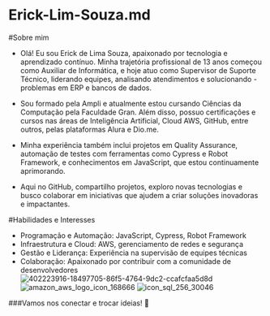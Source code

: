 # Erick-Lim-Souza.md


#Sobre mim

- Olá! Eu sou Erick de Lima Souza, apaixonado por tecnologia e aprendizado contínuo. Minha trajetória profissional de 13 anos começou como Auxiliar de Informática, e hoje atuo como Supervisor de Suporte Técnico, liderando equipes, analisando atendimentos e solucionando -problemas em ERP e bancos de dados.

- Sou formado pela Ampli e atualmente estou cursando Ciências da Computação pela Faculdade Gran. Além disso, possuo certificações e cursos nas áreas de Inteligência Artificial, Cloud AWS, GitHub, entre outros, pelas plataformas Alura e Dio.me.

- Minha experiência também inclui projetos em Quality Assurance, automação de testes com ferramentas como Cypress e Robot Framework, e conhecimentos em JavaScript, que estou continuamente aprimorando.

- Aqui no GitHub, compartilho projetos, exploro novas tecnologias e busco colaborar em iniciativas que ajudem a criar soluções inovadoras e impactantes.

#Habilidades e Interesses

- Programação e Automação: JavaScript, Cypress, Robot Framework
- Infraestrutura e Cloud: AWS, gerenciamento de redes e segurança
- Gestão e Liderança: Experiência na supervisão de equipes técnicas
- Colaboração: Apaixonado por contribuir com a comunidade de desenvolvedores
![402223916-18497705-86f5-4764-9dc2-ccafcfaa5d8d](https://github.com/user-attachments/assets/03a5e9b5-d66a-47c0-9034-20bf7b364555) ![amazon_aws_logo_icon_168666](https://github.com/user-attachments/assets/057a78c2-2956-44f5-8b9b-9fdfd8cf0b0a) ![icon_sql_256_30046](https://github.com/user-attachments/assets/e1014da9-d52b-46b2-94bb-fc037998760c)








###Vamos nos conectar e trocar ideias! 🚀



